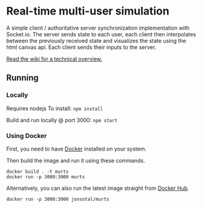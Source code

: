 # Real-time multi-user simulation
A simple client / authoritative server synchronization implementation with Socket.io. The server sends state to each user, each client then interpolates between the previously received state and visualizes the state using the html canvas api. Each client sends their inputs to the server.

[Read the wiki for a technical overview.](https://github.com/Blodir/murts/wiki)

## Running

### Locally

Requires nodejs
To install: `npm install`

Build and run locally @ port 3000: `npm start`

### Using Docker

First, you need to have [Docker](https://docs.docker.com/get-docker/) installed on your system. 

Then build the image and run it using these commands.
```
docker build . -t murts
docker run -p 3000:3000 murts
```
Alternatively, you can also run the latest image straight from [Docker Hub](https://hub.docker.com/r/jonsotal/murts).
```
docker run -p 3000:3000 jonsotal/murts
```
